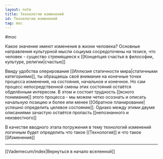 ```yaml
---
layout: note
title: Технологии изменений
id: Технологии изменений
tag: moc
---
```

#moc 




Какое значение имеют изменения в жизни человека? Основные направления культурной мысли социума сосредоточены на тезисе, что человек - существо стремящееся к [[Концепция счастья в философии, культуре, религии|счастью]]

Ввиду удобства оперирования [[Иллюзия статичности мира|статичными категориями]], ты обращаешь своё внимание на конечные точки процесса изменения, на состояния, начальное и конечное. Но сам процесс непосредственной смены этих состояний остаётся обделённым интересом. В этом и состоит трудность [[ясного понимания]] этого процесса - мы можем четко осознать и описать начальную позицию и более или менее [[Обратное планирование|успешно определить целевое состояние]]. Однако между этими двумя описаниями зачастую остаётся пропасть [[непознанного и неизвестного]]

В качестве вводного этапа погружения в тему технологий изменений логичным будет определить что такое [[Технология]] и что такое [[Изменения]]



---
[[Vademecum/index|Вернуться в начало вселенной]]